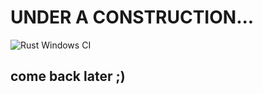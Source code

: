 # UNDER A CONSTRUCTION... 
![Rust Windows CI](https://github.com/sramekj/win-acl-rs/actions/workflows/ci.yml/badge.svg)

## come back later ;)  